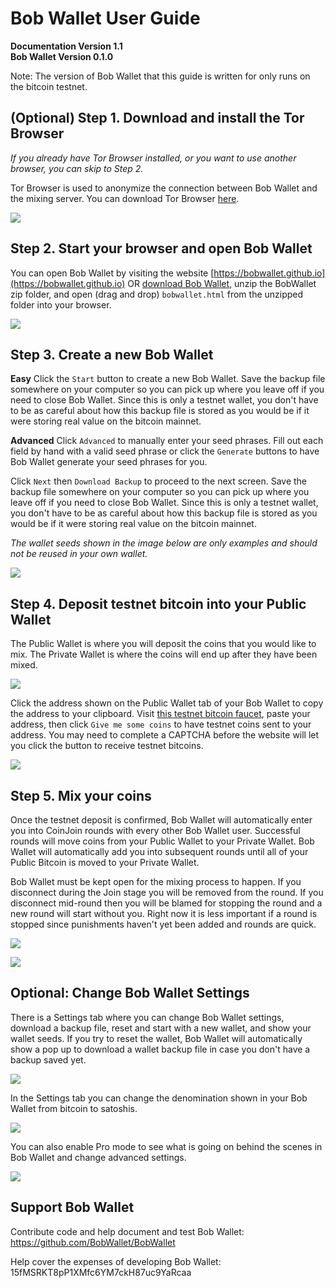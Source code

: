 # Bob Wallet User Guide

**Documentation Version 1.1**  
**Bob Wallet Version 0.1.0**  

Note: The version of Bob Wallet that this guide is written for only runs on the bitcoin testnet.

## (Optional) Step 1. Download and install the Tor Browser

_If you already have Tor Browser installed, or you want to use another browser, you can skip to Step 2._

Tor Browser is used to anonymize the connection between Bob Wallet and the mixing server. You can download Tor Browser [here](https://www.torproject.org/download/download-easy.html).

![](0_bobtor.png)

## Step 2. Start your browser and open Bob Wallet

You can open Bob Wallet by visiting the website [https://bobwallet.github.io](https://bobwallet.github.io) OR [download Bob Wallet](https://github.com/BobWallet/BobWallet/archive/master.zip), unzip the BobWallet zip folder, and open (drag and drop) `bobwallet.html` from the unzipped folder into your browser.

![](bob_wallet_new_welcome.png)

## Step 3. Create a new Bob Wallet

**Easy**
Click the `Start` button to create a new Bob Wallet. Save the backup file somewhere on your computer so you can pick up where you leave off if you need to close Bob Wallet. Since this is only a testnet wallet, you don't have to be as careful about how this backup file is stored as you would be if it were storing real value on the bitcoin mainnet.

**Advanced**
Click `Advanced` to manually enter your seed phrases. Fill out each field by hand with a valid seed phrase or click the `Generate` buttons to have Bob Wallet generate your seed phrases for you.

Click `Next` then `Download Backup` to proceed to the next screen. Save the backup file somewhere on your computer so you can pick up where you leave off if you need to close Bob Wallet. Since this is only a testnet wallet, you don't have to be as careful about how this backup file is stored as you would be if it were storing real value on the bitcoin mainnet.

_The wallet seeds shown in the image below are only examples and should not be reused in your own wallet._

![](2_bobseed.png)

## Step 4. Deposit testnet bitcoin into your Public Wallet

The Public Wallet is where you will deposit the coins that you would like to mix. The Private Wallet is where the coins will end up after they have been mixed.

![](3_bobempty.png)

Click the address shown on the Public Wallet tab of your Bob Wallet to copy the address to your clipboard. Visit [this testnet bitcoin faucet](https://testnet.manu.backend.hamburg/faucet), paste your address, then click `Give me some coins` to have testnet coins sent to your address. You may need to complete a CAPTCHA before the website will let you click the button to receive testnet bitcoins.

![](5_bobtest.png)

## Step 5. Mix your coins

Once the testnet deposit is confirmed, Bob Wallet will automatically enter you into CoinJoin rounds with every other Bob Wallet user. Successful rounds will move coins from your Public Wallet to your Private Wallet. Bob Wallet will automatically add you into subsequent rounds until all of your Public Bitcoin is moved to your Private Wallet.

Bob Wallet must be kept open for the mixing process to happen. If you disconnect during the Join stage you will be removed from the round. If you disconnect mid-round then you will be blamed for stopping the round and a new round will start without you. Right now it is less important if a round is stopped since punishments haven't yet been added and rounds are quick.

![](6_bobround.png)

![](7_bobprivate.png)

## Optional: Change Bob Wallet Settings

There is a Settings tab where you can change Bob Wallet settings, download a backup file, reset and start with a new wallet, and show your wallet seeds. If you try to reset the wallet, Bob Wallet will automatically show a pop up to download a wallet backup file in case you don't have a backup saved yet.

![](8_bobsettingseasy.png)

In the Settings tab you can change the denomination shown in your Bob Wallet from bitcoin to satoshis.

![](10_bobsats.png)

You can also enable Pro mode to see what is going on behind the scenes in Bob Wallet and change advanced settings.

![](9_bobprojoin.png)

## Support Bob Wallet

Contribute code and help document and test Bob Wallet: https://github.com/BobWallet/BobWallet

Help cover the expenses of developing Bob Wallet: 15fMSRKT8pP1XMfc6YM7ckH87uc9YaRcaa
